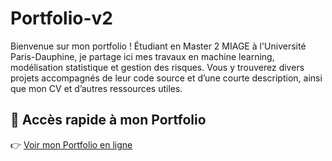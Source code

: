 # Portfolio-v2
Bienvenue sur mon portfolio ! Étudiant en Master 2 MIAGE à l'Université Paris-Dauphine, je partage ici mes travaux en machine learning, modélisation statistique et gestion des risques. Vous y trouverez divers projets accompagnés de leur code source et d’une courte description, ainsi que mon CV et d’autres ressources utiles.
## 🔗 Accès rapide à mon Portfolio
👉 [Voir mon Portfolio en ligne](https://aymanyaya.github.io/Portfolio/)
